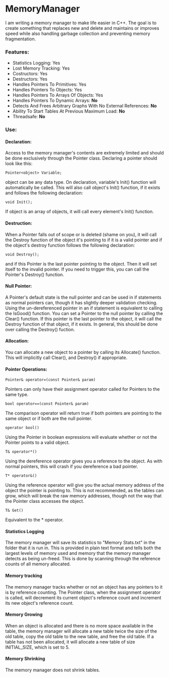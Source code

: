 # MemoryManager
I am writing a memory manager to make life easier in C++.  The goal is to create something that replaces new and delete and maintains or improves speed while also handling garbage collection and preventing memory fragmentation.

### Features:
* Statistics Logging:  Yes
* Lost Memory Tracking:  Yes
* Costructors:  Yes
* Destructors:  Yes
* Handles Pointers To Primitives:  Yes
* Handles Pointers To Objects:  Yes
* Handles Pointers To Arrays Of Objects:  Yes
* Handles Pointers To Dynamic Arrays:  **No**
* Detects And Frees Arbitrary Graphs With No External References:  **No**
* Ability To Start Tables At Previous Maximum Load:  **No**
* Threadsafe: **No**

### Use:
#### Declaration:
Access to the memory manager's contents are extremely limited and should be done exclusively through the Pointer class.  Declaring a pointer should look like this:
```
Pointer<object> Variable;
```
object can be any data type.  On declaration, variable's Init() function will automatically be called.  This will also call object's Init() function, if it exists and follows the following declaration:
```
void Init();
```
If object is an array of objects, it will call every element's Init() function.
#### Destruction:
When a Pointer falls out of scope or is deleted (shame on you), it will call the Destroy function of the object it's pointing to if it is a valid pointer and if the object's destroy function follows the following declaration:
```
void Destroy();
```
and if this Pointer is the last pointer pointing to the object.  Then it will set itself to the invalid pointer.  If you need to trigger this, you can call the Pointer's Destroy() function.
#### Null Pointer:
A Pointer's default state is the null pointer and can be used in if statements as normal pointers can, though it has slightly deeper validation checking.  Using the un-dereferenced pointer in an if statement is equivalent to calling the IsGood() function.  You can set a Pointer to the null pointer by calling the Clear() function.  If this pointer is the last pointer to the object, it will call the Destroy function of that object, if it exists.  In general, this should be done over calling the Destroy() fuction.
#### Allocation:
You can allocate a new object to a pointer by calling its Allocate() function.  This will implicitly call Clear(), and Destroy() if appropriate.
#### Pointer Operations:
```
Pointer& operator=(const Pointer& param)
```
Pointers can only have their assignment operator called for Pointers to the same type.
```
bool operator==(const Pointer& param)
```
The comparison operator will return true if both pointers are pointing to the same object or if both are the null pointer.
```
operator bool()
```
Using the Pointer in boolean expressions will evaluate whether or not the Pointer points to a valid object.
```
T& operator*()
```
Using the dereference operator gives you a reference to the object.  As with normal pointers, this will crash if you dereference a bad pointer.
```
T* operator&()
```
Using the reference operator will give you the actual memory address of the object the pointer is pointing to.  This is not recommended, as the tables can grow, which will break the raw memory addresses, though not the way that the Pointer class accesses the object.
```
T& Get()
```
Equivalent to the * operator.

#### Statistics Logging
The memory manager will save its statistics to "Memory Stats.txt" in the folder that it is run in.  This is provided in plain text format and tells both the largest levels of memory used and memory that the memory manager detects as being un-freed.  This is done by scanning through the reference counts of all memory allocated.

#### Memory tracking
The memory manager tracks whether or not an object has any pointers to it is by reference counting.  The Pointer class, when the assignment operator is called, will decrement its current object's reference count and increment its new object's reference count.

#### Memory Growing
When an object is allocated and there is no more space available in the table, the memory manager will allocate a new table twice the size of the old table, copy the old table to the new table, and free the old table.  If a table has not been allocated, it will allocate a new table of size INITIAL_SIZE, which is set to 5.

#### Memory Shrinking
The memory manager does not shrink tables.